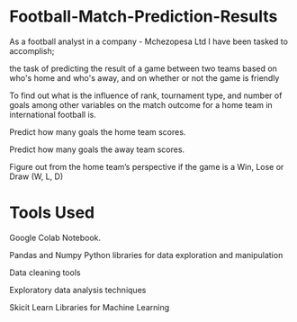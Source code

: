 # Football-Match-Prediction-Results

As a football analyst in a company - Mchezopesa Ltd I have been tasked to accomplish;

the task of predicting the result of a game between two teams based on who's home and who's away, and on whether or not the game is friendly

To find out what is the influence of rank, tournament type, and number of goals among other variables on the match outcome for a home team in international football is.

Predict how many goals the home team scores.

Predict how many goals the away team scores.

Figure out from the home team’s perspective if the game is a Win, Lose or Draw (W, L, D)


# **Tools Used**
Google Colab Notebook.

Pandas and Numpy Python libraries for data exploration and manipulation

Data cleaning tools

Exploratory data analysis techniques

Skicit Learn Libraries for Machine Learning

